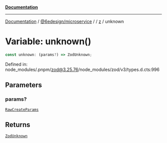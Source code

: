 [**Documentation**](../../../../../README.md)

***

[Documentation](../../../../../README.md) / [@6edesign/microservice](../../../README.md) / [](../../../README.md) / [z](../README.md) / unknown

# Variable: unknown()

```ts
const unknown: (params?) => ZodUnknown;
```

Defined in: node\_modules/.pnpm/zod@3.25.76/node\_modules/zod/v3/types.d.cts:996

## Parameters

### params?

[`RawCreateParams`](../type-aliases/RawCreateParams.md)

## Returns

[`ZodUnknown`](../classes/ZodUnknown.md)
